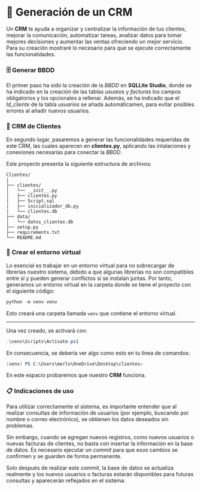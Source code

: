 # 🧩 Generación de un CRM

Un **CRM** te ayuda a organizar y centralizar la información de tus clientes, mejorar la 
comunicación, automatizar tareas, analizar datos para tomar mejores decisiones y aumentar las 
ventas ofreciendo un mejor servicio. Para su creación mostraré lo necesario para que se ejecute 
correctamente las funcionalidades.

### 🗄️ Generar BBDD

El primer paso ha sido la creación de la *BBDD* en **SQLLite Studio**, donde se ha indicado en 
la creación de las tablas *usuaios* y *facturas* los campos obligatorios y los opcionales a 
rellenar. Además, se ha indicado que el *Id_cliente*  de la tabla *usuarios* se añada 
automáticamen, para evitar posibles errores al añadir nuevos usuarios.

### 📁 CRM de Clientes

En segundo lugar, pasaremos a generar las funcionalidades requeridas de este CRM, las cuales 
aparecen en **clientes.py**, aplicando las intalaciones y conexiones necesarias para conectar la 
*BBDD*.

Este proyecto presenta la siguiente estructura de archivos:

```
Clientes/
|
├── clientes/
│   └── __init__.py
│   ├── clientes.py
|   ├── Script.sql
|   ├── inicializador_db.py
|   └── clientes.db
├── data/
│   └── datos_clientes.db
├── setup.py
├── requirements.txt
└── README.md
```

### 🐍 Crear el entorno virtual

Lo esencial es trabajar en un entorno virtual para no sobrecargar de librerías nuestro
sistema, debido a que algunas librerías no son compatibles entre sí y pueden generar
conflictos si se instalan juntas. Por tanto, generamos un entorno virtual en la
carpeta donde se tiene el proyecto con el siguiente código:

```powershell
python -m venv venv
```

Esto creará una carpeta llamada `venv` que contiene el entorno virtual.

---

Una vez creado, se activará con:

```powershell
.\venv\Scripts\Activate.ps1
```

En consecuencia, se debería ver algo como esto en tu línea de comandos:

```powershell
(venv) PS C:\Users\merlo\OneDrive\Desktop\clientes>
```
En este espacio probaremos que nuestro **CRM** funciona.

### 📋 Indicaciones de uso

Para utilizar correctamente el sistema, es importante entender que al realizar consultas de 
información de usuarios (por ejemplo, buscando por nombre o correo electrónico), se obtienen los 
datos deseados sin problemas.

Sin embargo, cuando se agregan nuevos registros, como nuevos usuarios o nuevas facturas de 
clientes, no basta con insertar la información en la base de datos. Es necesario ejecutar un 
*commit* para que esos cambios se confirmen y se guarden de forma permanente.

Solo después de realizar este *commit*, la base de datos se actualiza realmente y los nuevos 
usuarios o facturas estarán disponibles para futuras consultas y aparecerán reflejados en el 
sistema.



